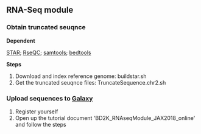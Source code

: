 ## RNA-Seq module

### Obtain truncated seuqnce
**Dependent**

[STAR](https://github.com/alexdobin/STAR);
[RseQC](http://rseqc.sourceforge.net);
[samtools](http://www.htslib.org);
[bedtools](https://bedtools.readthedocs.io/en/latest/)

**Steps**
1. Download and index reference genome: buildstar.sh
2. Get the truncated seuqnce files: TruncateSequence.chr2.sh

### Upload sequences to [Galaxy](https://usegalaxy.org)
1. Register yourself
2. Open up the tutorial document 'BD2K_RNAseqModule_JAX2018_online' and follow the steps
